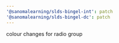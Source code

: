 ```yaml
---
'@sanomalearning/slds-bingel-int': patch
'@sanomalearning/slds-bingel-dc': patch
---
```


colour changes for radio group

